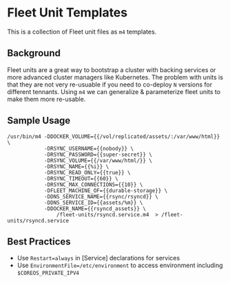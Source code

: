 # Fleet Unit Templates

This is a collection of Fleet unit files as `m4` templates. 

## Background

Fleet units are a great way to bootstrap a cluster with backing services or more advanced cluster managers like Kubernetes. The problem with units is that they are not very re-usuable if you need to co-deploy `N` versions for different tennants. Using `m4` we can generalize & parameterize fleet units to make them more re-usable.


## Sample Usage

    /usr/bin/m4 -DDOCKER_VOLUME={{/vol/replicated/assets/:/var/www/html}} \
                -DRSYNC_USERNAME={{nobody}} \
                -DRSYNC_PASSWORD={{super-secret}} \
                -DRSYNC_VOLUME={{/var/www/html/}} \
                -DRSYNC_NAME={{%i}} \
                -DRSYNC_READ_ONLY={{true}} \
                -DRSYNC_TIMEOUT={{60}} \
                -DRSYNC_MAX_CONNECTIONS={{10}} \
                -DFLEET_MACHINE_OF={{durable-storage}} \
                -DDNS_SERVICE_NAME={{rsync/rsyncd}} \
                -DDNS_SERVICE_ID={{assets/%m}} \
                -DDOCKER_NAME={{rsyncd_assets}} \
                    /fleet-units/rsyncd.service.m4  > /fleet-units/rsyncd.service


## Best Practices

* Use `Restart=always` in [Service] declarations for services
* Use `EnvironmentFile=/etc/environment` to access environment including `$COREOS_PRIVATE_IPV4`


 

